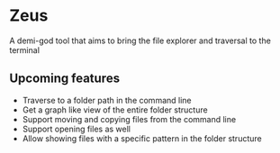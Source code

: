 # Zeus

A demi-god tool that aims to bring the file explorer and traversal to the terminal

## Upcoming features

- Traverse to a folder path in the command line
- Get a graph like view of the entire folder structure
- Support moving and copying files from the command line
- Support opening files as well
- Allow showing files with a specific pattern in the folder structure
